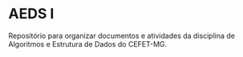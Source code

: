 # AEDS I

Repositório para organizar documentos e atividades da disciplina de Algoritmos e Estrutura de Dados do CEFET-MG.
